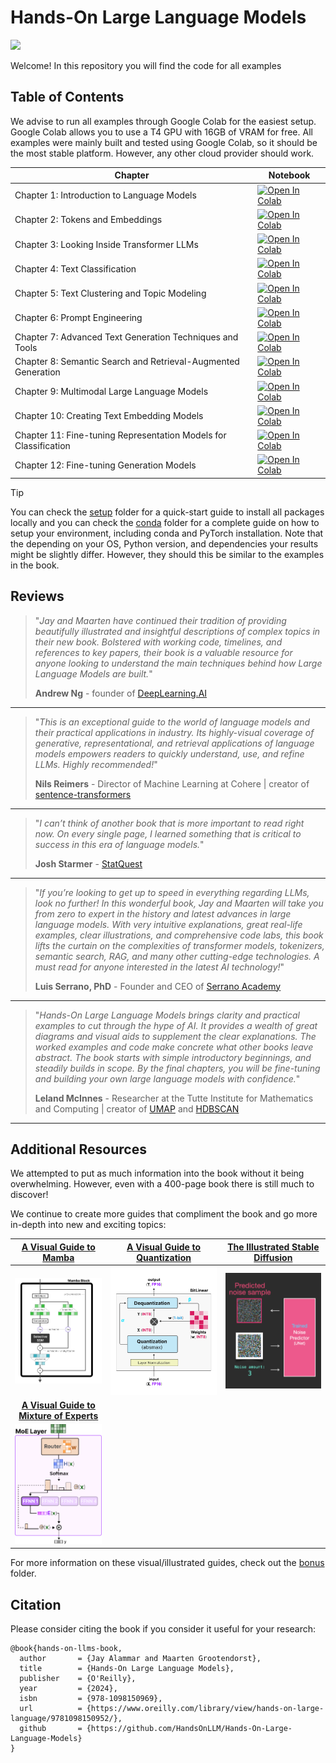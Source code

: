 ﻿# Hands-On Large Language Models

<a href="https://www.linkedin.com/in/gyaneshwer-kumar-4573b64b/"><img src="https://img.shields.io/badge/Follow%20Gyanesh-blue.svg?logo=linkedin"></a>

Welcome! In this repository you will find the code for all examples

## Table of Contents

We advise to run all examples through Google Colab for the easiest setup. Google Colab allows you to use a T4 GPU with 16GB of VRAM for free. All examples were mainly built and tested using Google Colab, so it should be the most stable platform. However, any other cloud provider should work. 

| Chapter  | Notebook  |
|---|---|
| Chapter 1: Introduction to Language Models  | [![Open In Colab](https://colab.research.google.com/assets/colab-badge.svg)](https://colab.research.google.com/github/HandsOnLLM/Hands-On-Large-Language-Models/blob/main/chapter01/Chapter%201%20-%20Introduction%20to%20Language%20Models.ipynb)   |
| Chapter 2: Tokens and Embeddings  | [![Open In Colab](https://colab.research.google.com/assets/colab-badge.svg)](https://colab.research.google.com/github/HandsOnLLM/Hands-On-Large-Language-Models/blob/main/chapter02/Chapter%202%20-%20Tokens%20and%20Token%20Embeddings.ipynb)  |
| Chapter 3: Looking Inside Transformer LLMs  | [![Open In Colab](https://colab.research.google.com/assets/colab-badge.svg)](https://colab.research.google.com/github/HandsOnLLM/Hands-On-Large-Language-Models/blob/main/chapter03/Chapter%203%20-%20Looking%20Inside%20LLMs.ipynb)  |
| Chapter 4: Text Classification  | [![Open In Colab](https://colab.research.google.com/assets/colab-badge.svg)](https://colab.research.google.com/github/HandsOnLLM/Hands-On-Large-Language-Models/blob/main/chapter04/Chapter%204%20-%20Text%20Classification.ipynb)  |
| Chapter 5: Text Clustering and Topic Modeling  | [![Open In Colab](https://colab.research.google.com/assets/colab-badge.svg)](https://colab.research.google.com/github/HandsOnLLM/Hands-On-Large-Language-Models/blob/main/chapter05/Chapter%205%20-%20Text%20Clustering%20and%20Topic%20Modeling.ipynb)  |
| Chapter 6: Prompt Engineering  | [![Open In Colab](https://colab.research.google.com/assets/colab-badge.svg)](https://colab.research.google.com/github/HandsOnLLM/Hands-On-Large-Language-Models/blob/main/chapter06/Chapter%206%20-%20Prompt%20Engineering.ipynb)  |
| Chapter 7: Advanced Text Generation Techniques and Tools  | [![Open In Colab](https://colab.research.google.com/assets/colab-badge.svg)](https://colab.research.google.com/github/HandsOnLLM/Hands-On-Large-Language-Models/blob/main/chapter07/Chapter%207%20-%20Advanced%20Text%20Generation%20Techniques%20and%20Tools.ipynb)  |
| Chapter 8: Semantic Search and Retrieval-Augmented Generation  | [![Open In Colab](https://colab.research.google.com/assets/colab-badge.svg)](https://colab.research.google.com/github/HandsOnLLM/Hands-On-Large-Language-Models/blob/main/chapter08/Chapter%208%20-%20Semantic%20Search.ipynb)  |
| Chapter 9: Multimodal Large Language Models  | [![Open In Colab](https://colab.research.google.com/assets/colab-badge.svg)](https://colab.research.google.com/github/HandsOnLLM/Hands-On-Large-Language-Models/blob/main/chapter09/Chapter%209%20-%20Multimodal%20Large%20Language%20Models.ipynb)  |
| Chapter 10: Creating Text Embedding Models  | [![Open In Colab](https://colab.research.google.com/assets/colab-badge.svg)](https://colab.research.google.com/github/HandsOnLLM/Hands-On-Large-Language-Models/blob/main/chapter10/Chapter%2010%20-%20Creating%20Text%20Embedding%20Models.ipynb)  |
| Chapter 11: Fine-tuning Representation Models for Classification  | [![Open In Colab](https://colab.research.google.com/assets/colab-badge.svg)](https://colab.research.google.com/github/HandsOnLLM/Hands-On-Large-Language-Models/blob/main/chapter11/Chapter%2011%20-%20Fine-Tuning%20BERT.ipynb)  |
| Chapter 12: Fine-tuning Generation Models  | [![Open In Colab](https://colab.research.google.com/assets/colab-badge.svg)](https://colab.research.google.com/github/HandsOnLLM/Hands-On-Large-Language-Models/blob/main/chapter12/Chapter%2012%20-%20Fine-tuning%20Generation%20Models.ipynb)  |

> [!TIP]
> You can check the [setup](.setup/) folder for a quick-start guide to install all packages locally and you can check the [conda](.setup/conda/) folder for a complete guide on how to setup your environment, including conda and PyTorch installation.
> Note that the depending on your OS, Python version, and dependencies your results might be slightly differ. However, they
> should this be similar to the examples in the book. 


## Reviews

> "*Jay and Maarten have continued their tradition of providing beautifully illustrated and insightful descriptions of complex topics in their new book. Bolstered with working code, timelines, and references to key papers, their book is a valuable resource for anyone looking to understand the main techniques behind how Large Language Models are built.*"
>    
> **Andrew Ng** - founder of [DeepLearning.AI](https://www.deeplearning.ai/)

---

> "*This is an exceptional guide to the world of language models and their practical applications in industry. Its highly-visual coverage of generative, representational, and retrieval applications of language models empowers readers to quickly understand, use, and refine LLMs. Highly recommended!*"
>
> **Nils Reimers** - Director of Machine Learning at Cohere | creator of [sentence-transformers](https://github.com/UKPLab/sentence-transformers)

---

> "*I can’t think of another book that is more important to read right now. On every single page, I learned something that is critical to success in this era of language models.*"
> 
> **Josh Starmer** - [StatQuest](https://www.youtube.com/channel/UCtYLUTtgS3k1Fg4y5tAhLbw)

---

> "*If you’re looking to get up to speed in everything regarding LLMs, look no further! In this wonderful book, Jay and Maarten will take you from zero to expert in the history and latest advances in large language models. With very intuitive explanations, great real-life examples, clear illustrations, and comprehensive code labs, this book lifts the curtain on the complexities of transformer models, tokenizers, semantic search, RAG, and many other cutting-edge technologies. A must read for anyone interested in the latest AI technology!*"
> 
> **Luis Serrano, PhD** - Founder and CEO of [Serrano Academy](https://www.youtube.com/@SerranoAcademy)

---

> "*Hands-On Large Language Models brings clarity and practical examples to cut through the hype of AI. It provides a wealth of great diagrams and visual aids to supplement the clear explanations. The worked examples and code make concrete what other books leave abstract. The book starts with simple introductory beginnings, and steadily builds in scope. By the final chapters, you will be fine-tuning and building your own large language models with confidence.*"
>
> **Leland McInnes** - Researcher at the Tutte Institute for Mathematics and Computing | creator of [UMAP](https://github.com/lmcinnes/umap) and [HDBSCAN](https://github.com/scikit-learn-contrib/hdbscan)

---

## Additional Resources

We attempted to put as much information into the book without it being overwhelming. However, even with a 400-page book there is still much to discover! 

We continue to create more guides that compliment the book and go more in-depth into new and exciting topics:

| [A Visual Guide to Mamba](https://newsletter.maartengrootendorst.com/p/a-visual-guide-to-mamba-and-state)             |  [A Visual Guide to Quantization](https://newsletter.maartengrootendorst.com/p/a-visual-guide-to-quantization) | [The Illustrated Stable Diffusion](https://jalammar.github.io/illustrated-stable-diffusion/) |
:-------------------------:|:-------------------------:|:-------------------------:
![](images/mamba.png)  |  ![](images/quant.png) |  ![](images/diffusion.png)
**[A Visual Guide to Mixture of Experts](https://newsletter.maartengrootendorst.com/p/a-visual-guide-to-mixture-of-experts)**  |   |  
![](images/moe.png)  |   |  

For more information on these visual/illustrated guides, check out the [bonus](bonus/) folder.

## Citation

Please consider citing the book if you consider it useful for your research:

```
@book{hands-on-llms-book,
  author       = {Jay Alammar and Maarten Grootendorst},
  title        = {Hands-On Large Language Models},
  publisher    = {O'Reilly},
  year         = {2024},
  isbn         = {978-1098150969},
  url          = {https://www.oreilly.com/library/view/hands-on-large-language/9781098150952/},
  github       = {https://github.com/HandsOnLLM/Hands-On-Large-Language-Models}
}
```
